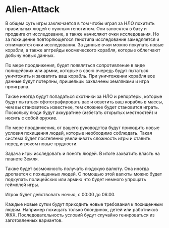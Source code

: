 # Alien-Attack

В общем суть игры заключается в том чтобы играя за НЛО похитить правильных людей с нужным генотипом. Они заносятся в базу и продвигают исследование, а также начисляют очки исследования. Но за похищение повторяющегося генотипа исследование замедляется и отнимаются очки исследования. За данные очки можно покупать новые корабли, а также апгрейды космеческого корабля, которые облегчают добычу новых данных.

По мере продвижения, будет появляться сопротивление в виде полицейских или армии, которые в свою очередь будут пытаться уничтожить и захватить ваш корабль. При уничтожении корабля все данные будут потеряны, пришельцы захвачены землянами и игра проиграна.

Также иногда будут попадаться охотники за НЛО и репортеры, которые будут пытаться сфотографировать вас и осветить ваш корабль в массы, чем вы становитесь известнее, тем сложнее будет становится играть. Поскольку люди будут аккуратнее (избегать открытых местностей) и носить с собой оружие.

По мере продвижения, от вашего руководства будут приходить новые условия похищения людей, которые необходимо соблюдать. Такая система будет постепенно увеличивать сложность игры и ставить перед игроком новые трудности.

Задача игры исследовать и понять людей. В итоге захватить власть на планете Земля.

Также будет возможность получать людскую валюту. Она иногда дропается с похищенных людей. С помощью этой валюты можно будет подкупать полицейских или армию что будет немного упрощать геймплей игры.

Игрок будет действовать ночью, с 00:00 до 06:00.

Каждые новые сутки будут приходить новые требования к похищенным людям. Например похищать только блондинок, детей или работников ЖКХ. Последовательность условий будут случайно генироваться из заготовленных вариантов.

